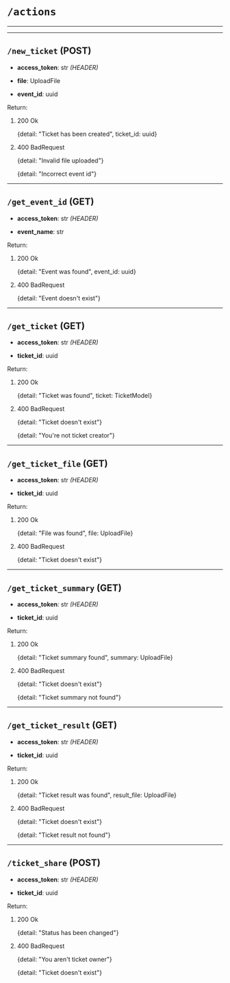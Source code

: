 # `/actions`

---

---

## `/new_ticket` (POST)
* **access_token**: str *(HEADER)*


* **file**: UploadFile
* **event_id**: uuid

Return:
1. 200 Ok

    {detail: "Ticket has been created", ticket_id: uuid}
2. 400 BadRequest

    {detail: "Invalid file uploaded"}

    {detail: "Incorrect event id"}

---

## `/get_event_id` (GET)
* **access_token**: str *(HEADER)*


* **event_name**: str

Return:
1. 200 Ok

    {detail: "Event was found", event_id: uuid}
2. 400 BadRequest

    {detail: "Event doesn't exist"}

---

## `/get_ticket` (GET)
* **access_token**: str *(HEADER)*


* **ticket_id**: uuid

Return:
1. 200 Ok

    {detail: "Ticket was found", ticket: TicketModel}
2. 400 BadRequest

    {detail: "Ticket doesn't exist"}

    {detail: "You're not ticket creator"}

---

## `/get_ticket_file` (GET)
* **access_token**: str *(HEADER)*


* **ticket_id**: uuid

Return:
1. 200 Ok

    {detail: "File was found", file: UploadFile}
2. 400 BadRequest

    {detail: "Ticket doesn't exist"}

---

## `/get_ticket_summary` (GET)
* **access_token**: str *(HEADER)*


* **ticket_id**: uuid

Return:
1. 200 Ok

    {detail: "Ticket summary found", summary: UploadFile}
2. 400 BadRequest

    {detail: "Ticket doesn't exist"}

    {detail: "Ticket summary not found"}

---

## `/get_ticket_result` (GET)
* **access_token**: str *(HEADER)*


* **ticket_id**: uuid

Return:
1. 200 Ok

    {detail: "Ticket result was found", result_file: UploadFile}
2. 400 BadRequest

    {detail: "Ticket doesn't exist"}

    {detail: "Ticket result not found"}

---

## `/ticket_share` (POST)
* **access_token**: str *(HEADER)*


* **ticket_id**: uuid

Return:
1. 200 Ok

    {detail: "Status has been changed"}
2. 400 BadRequest

    {detail: "You aren't ticket owner"}

    {detail: "Ticket doesn't exist"}
